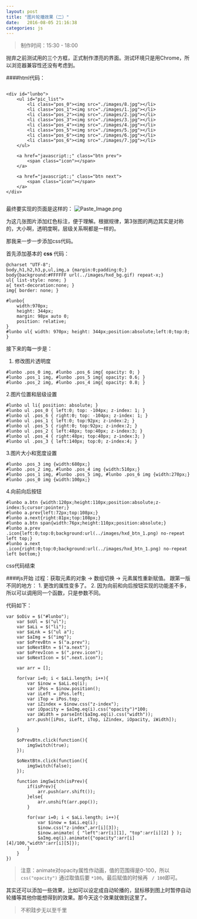 ```yaml
---
layout: post
title: "图片轮播效果（二）"
date:   2016-08-05 21:16:38
categories: js
---
```


>制作时间：15:30 - 18:00

抛弃之前测试用的三个方框，正式制作漂亮的界面。测试环境只是用Chrome，所以浏览器兼容性还没有考虑到。

####html代码：

```

<div id="lunbo">
	<ul id="pic_list">
		<li class="pos_0"><img src="./images/8.jpg"></li>
		<li class="pos_1"><img src="./images/1.jpg"></li>
		<li class="pos_2"><img src="./images/2.jpg"></li>
		<li class="pos_3"><img src="./images/3.jpg"></li>
		<li class="pos_4"><img src="./images/4.jpg"></li>
		<li class="pos_5"><img src="./images/5.jpg"></li>
		<li class="pos_6"><img src="./images/6.jpg"></li>
		<li class="pos_6"><img src="./images/7.jpg"></li>
	</ul>

	<a href="javascript:;" class="btn prev">
		<span class="icon"></span>
	</a>

	<a href="javascript:;" class="btn next">
		<span class="icon"></span>
	</a>
</div>


```
最终要实现的页面是这样的：
![Paste_Image.png](http://upload-images.jianshu.io/upload_images/2376873-d70cf45800c1c880.png?imageMogr2/auto-orient/strip%7CimageView2/2/w/1240)

为这几张图片添加红色标注，便于理解。根据规律，第3张图的两边其实是对称的，大小啊，透明度啊，层级关系啊都是一样的。

那我来一步一步添加css代码。

首先添加基本的 **css** 代码：

```
@charset "UTF-8";
body,h1,h2,h3,p,ul,img,a {margin:0;padding:0;}
body{background:#FFFFFF url(../images/hxd_bg.gif) repeat-x;}
ul{ list-style: none; }
a{ text-decoration:none; }
img{ border: none; }

#lunbo{
	width:970px;
	height: 344px;
	margin: 98px auto 0;
	position: relative;
}
#lunbo ul{ width: 970px; height: 344px;position:absolute;left:0;top:0; }
```

接下来的每一步是：
 1. 修改图片透明度

  ```
#lunbo .pos_0 img, #lunbo .pos_6 img{ opacity: 0; }
#lunbo .pos_1 img, #lunbo .pos_5 img{ opacity: 0.6; }
#lunbo .pos_2 img, #lunbo .pos_4 img{ opacity: 0.8; }
```

 2.图片位置和层级设置

```
#lunbo ul li{ position: absolute; }
#lunbo ul .pos_0 { left:0; top: -104px; z-index: 1; }
#lunbo ul .pos_6 { right:0; top: -104px; z-index: 1; }
#lunbo ul .pos_1 { left:0; top:92px; z-index:2; }
#lunbo ul .pos_5 { right:0; top:92px; z-index:2; }
#lunbo ul .pos_2 { left:48px; top:40px; z-index:3; }
#lunbo ul .pos_4 { right:48px; top:40px; z-index:3; }
#lunbo ul .pos_3 { left:140px; top:0; z-index:4; }
```

3.图片大小和宽度设置

```
#lunbo .pos_3 img {width:680px;}
#lunbo .pos_2 img, #lunbo .pos_4 img {width:510px;}
#lunbo .pos_1 img, #lunbo .pos_5 img, #lunbo .pos_6 img {width:270px;}
#lunbo .pos_0 img {width:100px;}
```

4.向前向后按钮

```
#lunbo a.btn {width:120px;height:110px;position:absolute;z-index:5;cursor:pointer;}
#lunbo a.prev{left:72px;top:108px;}
#lunbo a.next{right:81px;top:108px;}
#lunbo a.btn span{width:76px;height:110px;position:absolute;}
#lunbo a.prev .icon{left:0;top:0;background:url(../images/hxd_btn_1.png) no-repeat left top;}
#lunbo a.next .icon{right:0;top:0;background:url(../images/hxd_btn_1.png) no-repeat left bottom;}
```

css代码结束

####js开始
过程：获取元素的对象 -> 数组切换 -> 元素属性重新赋值。
跟第一版不同的地方：
    1. 更改的属性变多了。
    2. 因为向前和向后按钮实现的功能差不多，所以可以调用同一个函数，只是参数不同。

代码如下：

```
var $oDiv = $("#lunbo");
	var $oUl = $("ul");
	var $aLi = $("li");
	var $aLnk = $("ul a");
	var $aImg = $("img");
	var $oPrevBtn = $("a.prev");
	var $oNextBtn = $("a.next");
	var $oPrevIcon = $(".prev.icon");
	var $oNextIcon = $(".next.icon");

	var arr = [];

	for(var i=0; i < $aLi.length; i++){
		var $inow = $aLi.eq(i);
		var iPos = $inow.position();
		var iLeft = iPos.left;
		var iTop = iPos.top;
		var iZindex = $inow.css("z-index");
		var iOpacity = $aImg.eq(i).css("opacity")*100;
		var iWidth = parseInt($aImg.eq(i).css("width"));
		arr.push([iPos, iLeft, iTop, iZindex, iOpacity, iWidth]);

	}

	$oPrevBtn.click(function(){
		imgSwitch(true);
	});

	$oNextBtn.click(function(){
		imgSwitch(false);
	});

	function imgSwitch(isPrev){
		if(isPrev){
			arr.push(arr.shift());
		}else{
			arr.unshift(arr.pop());
		}

		for(var i=0; i < $aLi.length; i++){
			var $inow = $aLi.eq(i);
			$inow.css("z-index",arr[i][3]);
			$inow.animate( { "left":arr[i][1], "top":arr[i][2] } );
			$aImg.eq(i).animate({"opacity":arr[i][4]/100,"width":arr[i][5]});
		}
	}
})
```

>注意：animate对opacity属性作动画，值的范围得是0-100，所以 `css("opacity")` 通过取值后要 `*100`。最后赋值的时候再 ` / 100`即可。

其实还可以添加一些效果，比如可以设定成自动轮播的，鼠标移到图上时暂停自动轮播等其他你能想得到的效果。那今天这个效果就做到这里了。



>不积跬步无以至千里